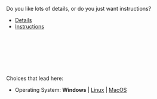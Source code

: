 
Do you like lots of details, or do you just want instructions?



- [Details](start3_oswin_depthd.md)
- [Instructions](start3_oswin_depthi.md)


<br><br><br>
------
Choices that lead here:
- Operating System: **Windows** \| [Linux](start2_oslinux.md) \| [MacOS](start2_osmac.md)
